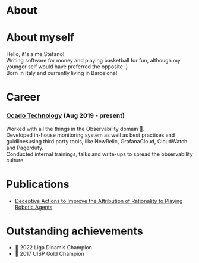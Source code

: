 # About


# About myself

Hello, it's a me Stefano!  
Writing software for money and playing basketball for fun, although my younger self would have preferred the opposite :)  
Born in Italy and currently living in Barcelona! 

# Career

### [Ocado Technology](https://www.ocadogroup.com/technology/technology-pioneers/) (Aug 2019 - present)

Worked with all the things in the Observability domain :telescope:.  
Developed in-house monitoring system as well as best practises and guidlinesusing third party tools, like NewRelic, GrafanaCloud, CloudWatch and Pagerduty.  
Conducted internal trainings, talks and write-ups to spread the observability culture.

# Publications

* [Deceptive Actions to Improve the Attribution of Rationality to Playing Robotic Agents](https://doi.org/10.1007/s12369-020-00647-8)

# Outstanding achievements

* :basketball: 2022 Liga Dinamis Champion
* :basketball: 2017 UISP Gold Champion


